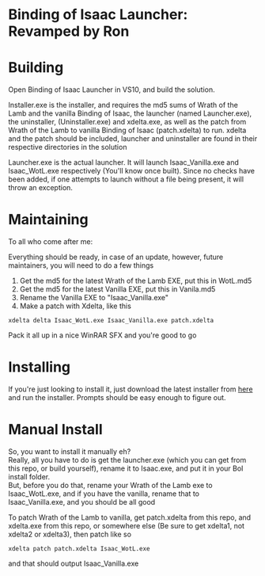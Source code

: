 Binding of Isaac Launcher: Revamped by Ron
==========================================

Building
========
Open Binding of Isaac Launcher in VS10, and build the solution.

Installer.exe is the installer, and requires the md5 sums of Wrath of the Lamb and the vanilla Binding of Isaac, 
the launcher (named Launcher.exe), the uninstaller, (Uninstaller.exe) and xdelta.exe, as well as the patch from Wrath of the Lamb to vanilla Binding of Isaac (patch.xdelta)
to run. xdelta and the patch should be included, launcher and uninstaller are found in their respective directories in the solution

Launcher.exe is the actual launcher. It will launch Isaac\_Vanilla.exe and Isaac\_WotL.exe respectively (You'll know once built). Since no checks have been added, if one attempts to launch without a file being present, it will throw an exception.


Maintaining
===========
To all who come after me:

Everything should be ready, in case of an update, however, future maintainers, you will need to do a few things  
1. Get the md5 for the latest Wrath of the Lamb EXE, put this in WotL.md5  
2. Get the md5 for the latest Vanilla EXE, put this in Vanila.md5  
4. Rename the Vanilla EXE to "Isaac_Vanilla.exe"  
3. Make a patch with Xdelta, like this   
```
xdelta delta Isaac_WotL.exe Isaac_Vanilla.exe patch.xdelta
```
Pack it all up in a nice WinRAR SFX and you're good to go

Installing
==========
If you're just looking to install it, just download the latest installer from [here](http://punyman.com/projects/Binding%20of%20Isaac%20Launcher%20Installer.exe) and run the installer. Prompts should be easy enough to figure out.

Manual Install
==============
So, you want to install it manually eh?  
Really, all you have to do is get the launcher.exe (which you can get from this repo, or build yourself), rename it to Isaac.exe, and put it in your BoI install folder.  
But, before you do that, rename your Wrath of the Lamb exe to Isaac\_WotL.exe, and if you have the vanilla, rename that to Isaac\_Vanilla.exe, and you should be all good

To patch Wrath of the Lamb to vanilla, get patch.xdelta from this repo, and xdelta.exe from this repo, or somewhere else (Be sure to get xdelta1, not xdelta2 or xdelta3), then patch like so
```
xdelta patch patch.xdelta Isaac_WotL.exe
```
and that should output Isaac\_Vanilla.exe
